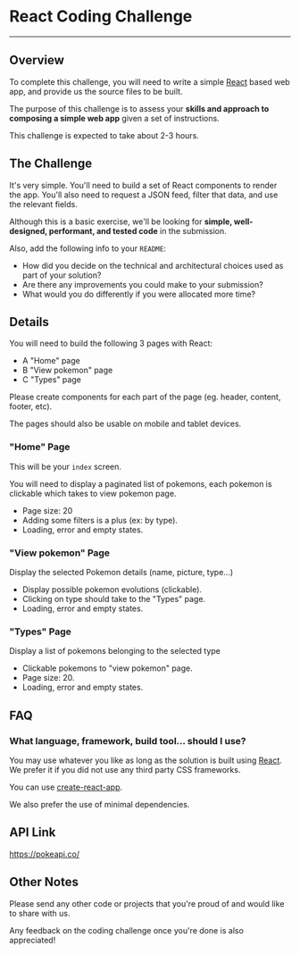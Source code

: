 # React Coding Challenge
---

## Overview

To complete this challenge, you will need to write a simple [React](https://facebook.github.io/react/) based web app, and provide us the source files to be built.

The purpose of this challenge is to assess your **skills and approach to composing a simple web app** given a set of instructions.

This challenge is expected to take about 2-3 hours.

## The Challenge

It's very simple. You'll need to build a set of React components to render the app. You'll also need to request a JSON feed, filter that data, and use the relevant fields.

Although this is a basic exercise, we'll be looking for **simple, well-designed, performant, and tested code** in the submission.

Also, add the following info to your `README`:

- How did you decide on the technical and architectural choices used as part of your solution?
- Are there any improvements you could make to your submission?
- What would you do differently if you were allocated more time?

## Details

You will need to build the following 3 pages with React:

- A "Home" page
- B "View pokemon" page
- C "Types" page


Please create components for each part of the page (eg. header, content, footer, etc).

The pages should also be usable on mobile and tablet devices.

### "Home" Page

This will be your `index` screen.

You will need to display a paginated list of pokemons, each pokemon is clickable which takes to view pokemon page.
- Page size: 20
- Adding some filters is a plus (ex: by type).
- Loading, error and empty states.

### "View pokemon" Page

Display the selected Pokemon details (name, picture, type...)
- Display possible pokemon evolutions (clickable).
- Clicking on type should take to the "Types" page.
- Loading, error and empty states.

### "Types" Page

Display a list of pokemons belonging to the selected type
- Clickable pokemons to "view pokemon" page.
- Page size: 20.
- Loading, error and empty states.

## FAQ

### What language, framework, build tool... should I use?

You may use whatever you like as long as the solution is built using [React](https://facebook.github.io/react/).
We prefer it if you did not use any third party CSS frameworks.

You can use [create-react-app](https://create-react-app.dev/).

We also prefer the use of minimal dependencies.

## API Link
https://pokeapi.co/

## Other Notes

Please send any other code or projects that you're proud of and would like to share with us.

Any feedback on the coding challenge once you're done is also appreciated!
